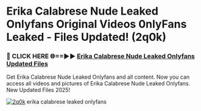 # Erika Calabrese Nude Leaked Onlyfans Original Videos 0nlyFans Leaked - Files Updated! (2q0k)

<h3>🔴 CLICK HERE 🌐==►► <a href="https://best4dudes.click/HH4t6V" rel="nofollow">Erika Calabrese Nude Leaked Onlyfans Updated Files</a></h3>

Get Erika Calabrese Nude Leaked Onlyfans and all content. Now you can access all videos and pictures of Erika Calabrese Nude Leaked Onlyfans. New Updated Files 2025!

[![2q0k](https://github.com/user-attachments/assets/8c521d6e-e6e3-4a75-9320-d58ab9d79d5b)](https://best4dudes.click/HH4t6V)
erika calabrese leaked onlyfans